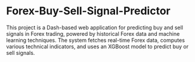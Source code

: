 # Forex-Buy-Sell-Signal-Predictor
This project is a Dash-based web application for predicting buy and sell signals in Forex trading, powered by historical Forex data and machine learning techniques. The system fetches real-time Forex data, computes various technical indicators, and uses an XGBoost model to predict buy or sell signals.
